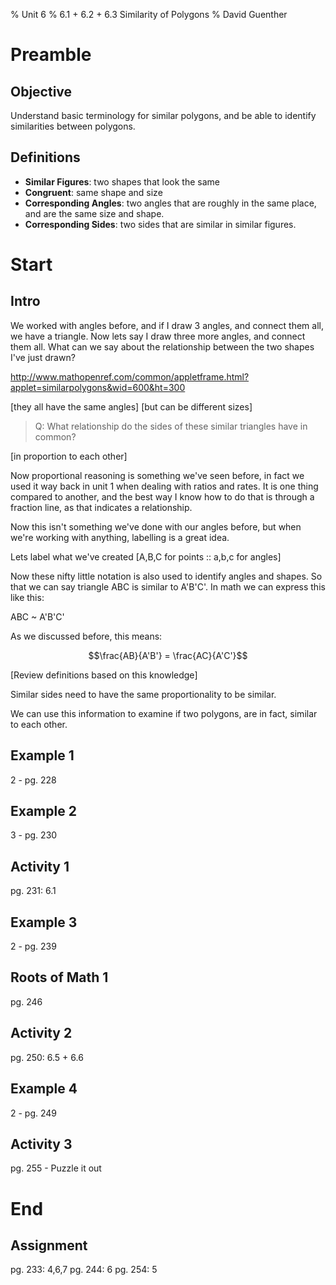 % Unit 6
% 6.1 + 6.2 + 6.3 Similarity of Polygons
% David Guenther

# Preamble

## Objective

Understand basic terminology for similar polygons, and be able to identify similarities between polygons.

## Definitions

* **Similar Figures**: two shapes that look the same
* **Congruent**: same shape and size
* **Corresponding Angles**: two angles that are roughly in the same place, and are the same size and shape.
* **Corresponding Sides**: two sides that are similar in similar figures.


# Start

## Intro

We worked with angles before, and if I draw 3 angles, and connect them all, we have a triangle. Now lets say I draw three more angles, and connect them all. What can we say about the relationship between the two shapes I've just drawn?

http://www.mathopenref.com/common/appletframe.html?applet=similarpolygons&wid=600&ht=300

[they all have the same angles]
[but can be different sizes]

> Q: What relationship do the sides of these similar triangles have in common?

[in proportion to each other]

Now proportional reasoning is something we've seen before, in fact we used it way back in unit 1 when dealing with ratios and rates. It is one thing compared to another, and the best way I know how to do that is through a fraction line, as that indicates a relationship.

Now this isn't something we've done with our angles before, but when we're working with anything, labelling is a great idea.

Lets label what we've created [A,B,C for points :: a,b,c for angles]

Now these nifty little notation is also used to identify angles and shapes. So that we can say triangle ABC is similar to A'B'C'. In math we can express this like this:

ABC ~ A'B'C'

As we discussed before, this means:

$$\frac{AB}{A'B'} = \frac{AC}{A'C'}$$

[Review definitions based on this knowledge]

Similar sides need to have the same proportionality to be similar.

We can use this information to examine if two polygons, are in fact, similar to each other.

## Example 1

2 - pg. 228

## Example 2

3 - pg. 230

## Activity 1

pg. 231: 6.1

## Example 3

2 - pg. 239

## Roots of Math 1

pg. 246

## Activity 2

pg. 250: 6.5 + 6.6

## Example 4

2 - pg. 249

## Activity 3

pg. 255 - Puzzle it out

# End

## Assignment

pg. 233: 4,6,7
pg. 244: 6
pg. 254: 5
